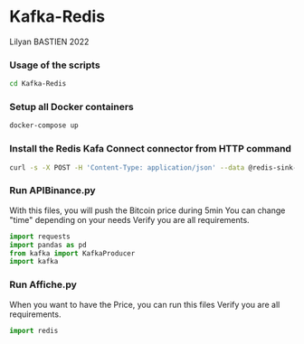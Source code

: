 # Kafka-Redis

Lilyan BASTIEN 2022

### Usage of the scripts
```bash
cd Kafka-Redis
```

### Setup all Docker containers
```bash
docker-compose up
```

### Install the Redis Kafa Connect connector from HTTP command
```bash
curl -s -X POST -H 'Content-Type: application/json' --data @redis-sink-config.json http://localhost:8083/connectors
```
### Run APIBinance.py
With this files, you will push the Bitcoin price during 5min
You can change "time" depending on your needs
Verify you are all requirements.
```python
import requests
import pandas as pd
from kafka import KafkaProducer
import kafka
```

### Run Affiche.py
When you want to have the Price, you can run this files
Verify you are all requirements.
```python
import redis
```